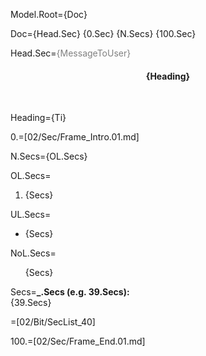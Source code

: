 Model.Root={Doc}

Doc={Head.Sec} {0.Sec} {N.Secs} {100.Sec}

Head.Sec=<font color="grey">{MessageToUser}</font><center><h4>{Heading}</h4></center><br>

Heading={Ti}

0.=[02/Sec/Frame_Intro.01.md]

N.Secs={OL.Secs}

OL.Secs=<ol><li>{Secs}</ol>

UL.Secs=<ul><li>{Secs}</ul>

NoL.Secs=<ul type="none"><li>{Secs}</ul>

Secs=<b>_.Secs (e.g. 39.Secs):</b><br> {39.Secs}

=[02/Bit/SecList_40]
    
100.=[02/Sec/Frame_End.01.md]
